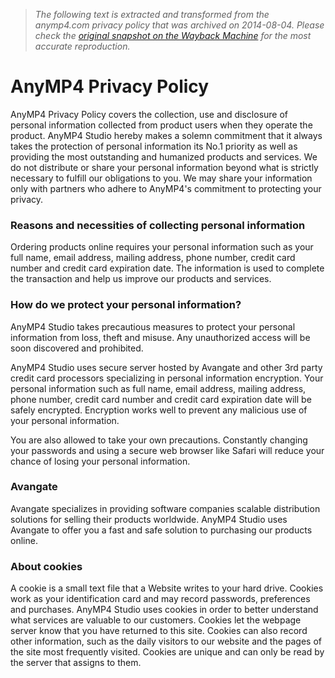 > *The following text is extracted and transformed from the anymp4.com privacy policy that was archived on 2014-08-04. Please check the [original snapshot on the Wayback Machine](https://web.archive.org/web/20140804143008id_/http%3A//www.anymp4.com/privacy-policy.html) for the most accurate reproduction.*

# AnyMP4 Privacy Policy

AnyMP4 Privacy Policy covers the collection, use and disclosure of personal information collected from product users when they operate the product. AnyMP4 Studio hereby makes a solemn commitment that it always takes the protection of personal information its No.1 priority as well as providing the most outstanding and humanized products and services. We do not distribute or share your personal information beyond what is strictly necessary to fulfill our obligations to you. We may share your information only with partners who adhere to AnyMP4's commitment to protecting your privacy.

### Reasons and necessities of collecting personal information

Ordering products online requires your personal information such as your full name, email address, mailing address, phone number, credit card number and credit card expiration date. The information is used to complete the transaction and help us improve our products and services.

### How do we protect your personal information?

AnyMP4 Studio takes precautious measures to protect your personal information from loss, theft and misuse. Any unauthorized access will be soon discovered and prohibited.

AnyMP4 Studio uses secure server hosted by Avangate and other 3rd party credit card processors specializing in personal information encryption. Your personal information such as full name, email address, mailing address, phone number, credit card number and credit card expiration date will be safely encrypted. Encryption works well to prevent any malicious use of your personal information.

You are also allowed to take your own precautions. Constantly changing your passwords and using a secure web browser like Safari will reduce your chance of losing your personal information.

### Avangate

Avangate specializes in providing software companies scalable distribution solutions for selling their products worldwide. AnyMP4 Studio uses Avangate to offer you a fast and safe solution to purchasing our products online.

### About cookies

A cookie is a small text file that a Website writes to your hard drive. Cookies work as your identification card and may record passwords, preferences and purchases. AnyMP4 Studio uses cookies in order to better understand what services are valuable to our customers. Cookies let the webpage server know that you have returned to this site. Cookies can also record other information, such as the daily visitors to our website and the pages of the site most frequently visited. Cookies are unique and can only be read by the server that assigns to them.
